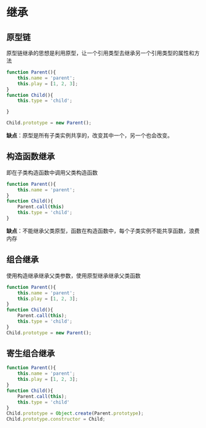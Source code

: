 # 继承

## 原型链
原型链继承的思想是利用原型，让一个引用类型去继承另一个引用类型的属性和方法
```js
function Parent(){
    this.name = 'parent';
    this.play = [1, 2, 3];
}
function Child(){
    this.type = 'child';

}

Child.prototype = new Parent();
```
**缺点**：原型是所有子类实例共享的，改变其中一个，另一个也会改变。


## 构造函数继承
即在子类构造函数中调用父类构造函数

```js
function Parent(){
    this.name = 'parent';
}
function Child(){
    Parent.call(this)
    this.type = 'child';
}
```

**缺点**：不能继承父类原型，函数在构造函数中，每个子类实例不能共享函数，浪费内存

## 组合继承
使用构造继承继承父类参数，使用原型继承继承父类函数

```js
function Parent(){
    this.name = 'parent';
    this.play = [1, 2, 3];
}
function Child(){
    Parent.call(this);
    this.type = 'child';
}
Child.prototype = new Parent();
```

## 寄生组合继承
```js
function Parent(){
    this.name = 'parent';
    this.play = [1, 2, 3];
}
function Child(){
    Parent.call(this);
    this.type = 'child'
}
Child.prototype = Object.create(Parent.prototype);
Child.prototype.constructor = Child;